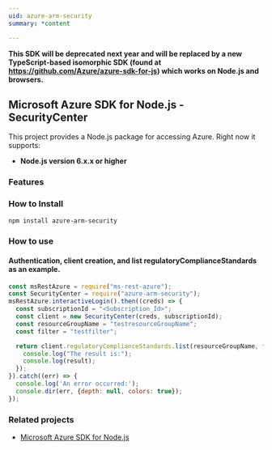 ```yaml
---
uid: azure-arm-security
summary: *content

---
```

**This SDK will be deprecated next year and will be replaced by a new TypeScript-based isomorphic SDK (found at https://github.com/Azure/azure-sdk-for-js) which works on Node.js and browsers.**
## Microsoft Azure SDK for Node.js - SecurityCenter

This project provides a Node.js package for accessing Azure. Right now it supports:
- **Node.js version 6.x.x or higher**

### Features


### How to Install

```bash
npm install azure-arm-security
```

### How to use

#### Authentication, client creation, and list regulatoryComplianceStandards as an example.

```javascript
const msRestAzure = require("ms-rest-azure");
const SecurityCenter = require("azure-arm-security");
msRestAzure.interactiveLogin().then((creds) => {
  const subscriptionId = "<Subscription_Id>";
  const client = new SecurityCenter(creds, subscriptionId);
  const resourceGroupName = "testresourceGroupName";
  const filter = "testfilter";

  return client.regulatoryComplianceStandards.list(resourceGroupName, filter).then((result) => {
    console.log("The result is:");
    console.log(result);
  });
}).catch((err) => {
  console.log('An error occurred:');
  console.dir(err, {depth: null, colors: true});
});
```
### Related projects

- [Microsoft Azure SDK for Node.js](https://github.com/Azure/azure-sdk-for-node)
